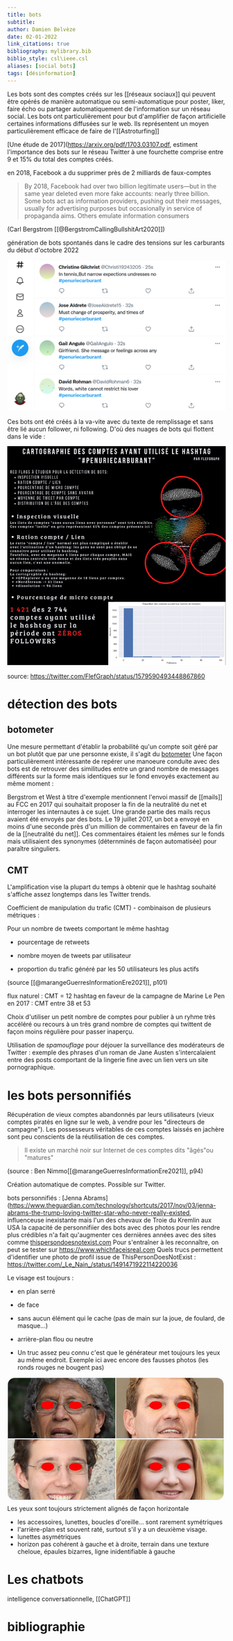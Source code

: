 ```yaml
---
title: bots
subtitle:
author: Damien Belvèze
date: 02-01-2022
link_citations: true
bibliography: mylibrary.bib
biblio_style: csl\ieee.csl
aliases: [social bots]
tags: [désinformation]
---
```



Les bots sont des comptes créés sur les [[réseaux sociaux]] qui peuvent être opérés de  manière automatique ou semi-automatique pour poster, liker, faire écho ou partager automatiquement de l'information sur un réseau social.
Les bots ont particulièrement pour but d'amplifier de façon artificielle certaines informations diffusées sur le web. 
Ils représentent un moyen particulièrement efficace de faire de l'[[Astroturfing]]

[Une étude de 2017](https://arxiv.org/pdf/1703.03107.pdf, estiment l'importance des bots sur le réseau Twitter à une fourchette comprise entre 9 et 15% du total des comptes créés. 

en 2018, Facebook a du supprimer près de 2 milliards de faux-comptes 

>By 2018, Facebook had over two billion legitimate users—but in the same year deleted even more fake accounts: nearly three billion. Some bots act as information providers, pushing out their messages, usually for advertising purposes but occasionally in service of propaganda aims. Others emulate information consumers

(Carl Bergstrom [[@BergstromCallingBullshitArt2020]])

génération de bots spontanés dans le cadre des tensions sur les carburants du début d'octobre 2022

![](images/penuriecarburant.PNG)

Ces bots ont été créés à la va-vite avec du texte de remplissage et sans être lié aucun follower, ni following. D'où des nuages de bots qui flottent dans le vide : 

![](images/bots_flottants.jpg)

source: https://twitter.com/FlefGraph/status/1579590493448867860

# détection des bots

## botometer

Une mesure permettant d'établir la probabilité qu'un compte soit géré par un bot plutôt que par une personne existe, il s'agit du [botometer](https://botometer.osome.iu.edu/)
Une façon particulièrement intéressante de repérer une manoeure conduite avec des bots est de retrouver des similitudes entre un grand nombre de messages différents sur la forme mais identiques sur le fond envoyés exactement au même moment : 

Bergstrom et West à titre d'exemple mentionnent l'envoi massif de [[mails]] au FCC en 2017 qui souhaitait proposer la fin de la neutralité du net et interroger les internautes à ce sujet. Une grande partie des mails reçus avaient été envoyés par des bots. Le 19 juillet 2017, un bot a envoyé en moins d'une seconde près d'un million de commentaires en faveur de la fin de la [[neutralité du net]]. Ces commentaires étaient les mêmes sur le fonds mais utilisaient des synonymes (déternminés de façon automatisée) pour paraître singuliers. 

## CMT

L'amplification vise la plupart du temps à obtenir que le hashtag souhaité s'affiche assez longtemps dans les Twitter trends. 

Coefficient de manipulation du trafic (CMT) - combinaison de plusieurs métriques :

Pour un nombre de tweets comportant le même hashtag

- pourcentage de retweets  

- nombre moyen de tweets par utilisateur  

- proportion du trafic généré par les 50 utilisateurs les plus actifs  


(source [[@marangeGuerresInformationEre2021]], p101)

flux naturel : CMT = 12
hashtag en faveur de la campagne de Marine Le Pen en 2017 : CMT entre 38 et 53

Choix d'utiliser un petit nombre de comptes pour publier à un ryhme très accéléré ou recours à un très grand nombre de comptes qui twittent de façon moins régulière pour passer inaperçu. 

Utilisation de *spamouflage* pour déjouer la surveillance des modérateurs de Twitter : exemple des phrases d'un roman de Jane Austen s'intercalaient entre des posts comportant de la lingerie fine avec un lien vers un site pornographique. 

# les bots personnifiés

Récupération de vieux comptes abandonnés par leurs utilisateurs (vieux comptes piratés en ligne sur le web, à vendre pour les "directeurs de campagne"). Les possesseurs véritables de ces comptes laissés en jachère sont peu conscients de la réutilisation de ces comptes. 

> Il existe un marché noir sur Internet de ces comptes dits "âgés"ou "matures"

(source : Ben Nimmo[[@marangeGuerresInformationEre2021]], p94)

Création automatique de comptes. Possible sur Twitter. 


bots personnifiés : [Jenna Abrams](https://www.theguardian.com/technology/shortcuts/2017/nov/03/jenna-abrams-the-trump-loving-twitter-star-who-never-really-existed, influenceuse inexistante mais l'un des chevaux de Troie du Kremlin aux USA
la capacité de personnifiier des bots avec des photos pour les rendre plus crédibles n'a fait qu'augmenter ces dernières années avec des sites comme [thispersondoesnotexist.com](https://thispersondoesnotexist.com/)
Pour s'entraîner à les reconnaître, on peut se tester sur https://www.whichfaceisreal.com
Quels trucs permettent d'identifier une photo de profil issue de ThisPersonDoesNotExist : https://twitter.com/_Le_Nain_/status/1491471922114220036

Le visage est toujours : 

- en plan serré  

- de face  

- sans aucun élément qui le cache (pas de main sur la joue, de foulard, de masque...)  

- arrière-plan flou ou neutre  

- Un truc assez peu connu c'est que le générateur met toujours les yeux au même endroit. Exemple ici avec encore des fausses photos (les ronds rouges ne bougent pas)  

 ![](images/bot2.png)
 Les yeux sont toujours strictement alignés de façon horizontale
 
-  les accessoires, lunettes, boucles d'oreille... sont rarement symétriques  
-  l'arrière-plan est souvent raté, surtout s'il y a un deuxième visage.  
- lunettes asymétriques  
- horizon pas cohérent à gauche et à droite, terrain dans une texture cheloue, épaules bizarres, ligne inidentifiable à gauche  

# Les chatbots

intelligence conversationnelle, [[ChatGPT]]

# bibliographie



